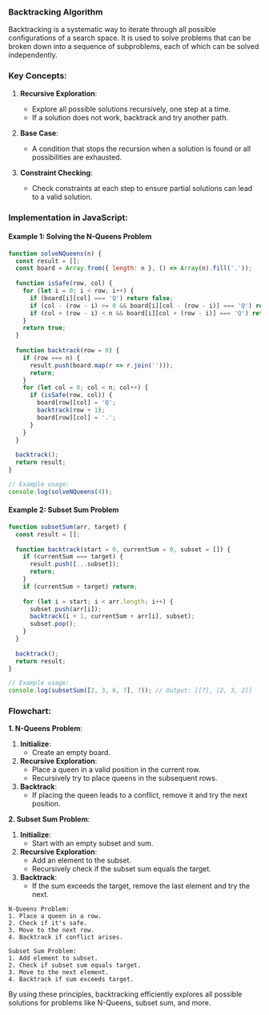 ### Backtracking Algorithm

Backtracking is a systematic way to iterate through all possible configurations of a search space. It is used to solve problems that can be broken down into a sequence of subproblems, each of which can be solved independently.

### Key Concepts:

1. **Recursive Exploration**:
   - Explore all possible solutions recursively, one step at a time.
   - If a solution does not work, backtrack and try another path.

2. **Base Case**:
   - A condition that stops the recursion when a solution is found or all possibilities are exhausted.

3. **Constraint Checking**:
   - Check constraints at each step to ensure partial solutions can lead to a valid solution.

### Implementation in JavaScript:

#### Example 1: Solving the N-Queens Problem
```javascript
function solveNQueens(n) {
  const result = [];
  const board = Array.from({ length: n }, () => Array(n).fill('.'));
  
  function isSafe(row, col) {
    for (let i = 0; i < row; i++) {
      if (board[i][col] === 'Q') return false;
      if (col - (row - i) >= 0 && board[i][col - (row - i)] === 'Q') return false;
      if (col + (row - i) < n && board[i][col + (row - i)] === 'Q') return false;
    }
    return true;
  }
  
  function backtrack(row = 0) {
    if (row === n) {
      result.push(board.map(r => r.join('')));
      return;
    }
    for (let col = 0; col < n; col++) {
      if (isSafe(row, col)) {
        board[row][col] = 'Q';
        backtrack(row + 1);
        board[row][col] = '.';
      }
    }
  }
  
  backtrack();
  return result;
}

// Example usage:
console.log(solveNQueens(4));
```

#### Example 2: Subset Sum Problem
```javascript
function subsetSum(arr, target) {
  const result = [];
  
  function backtrack(start = 0, currentSum = 0, subset = []) {
    if (currentSum === target) {
      result.push([...subset]);
      return;
    }
    if (currentSum > target) return;
    
    for (let i = start; i < arr.length; i++) {
      subset.push(arr[i]);
      backtrack(i + 1, currentSum + arr[i], subset);
      subset.pop();
    }
  }
  
  backtrack();
  return result;
}

// Example usage:
console.log(subsetSum([2, 3, 6, 7], 7)); // Output: [[7], [2, 3, 2]]
```

### Flowchart:

**1. N-Queens Problem**:
1. **Initialize**:
   - Create an empty board.
2. **Recursive Exploration**:
   - Place a queen in a valid position in the current row.
   - Recursively try to place queens in the subsequent rows.
3. **Backtrack**:
   - If placing the queen leads to a conflict, remove it and try the next position.

**2. Subset Sum Problem**:
1. **Initialize**:
   - Start with an empty subset and sum.
2. **Recursive Exploration**:
   - Add an element to the subset.
   - Recursively check if the subset sum equals the target.
3. **Backtrack**:
   - If the sum exceeds the target, remove the last element and try the next.

```plaintext
N-Queens Problem:
1. Place a queen in a row.
2. Check if it's safe.
3. Move to the next row.
4. Backtrack if conflict arises.

Subset Sum Problem:
1. Add element to subset.
2. Check if subset sum equals target.
3. Move to the next element.
4. Backtrack if sum exceeds target.
```

By using these principles, backtracking efficiently explores all possible solutions for problems like N-Queens, subset sum, and more.